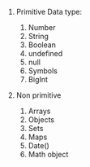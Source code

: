 1. Primitive  Data type:
    1. Number 
    2. String 
    3. Boolean 
    4. undefined 
    5. null 
    6. Symbols
    7. BigInt

2. Non primitive

    1. Arrays
    2. Objects
    3. Sets 
    4. Maps 
    5. Date()
    6. Math object

    

